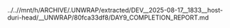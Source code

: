 ../..//mnt/h/ARCHIVE/.UNWRAP/extracted/DEV__2025-08-17__1833__host-duri-head/__UNWRAP/80fca33df8/DAY9_COMPLETION_REPORT.md
